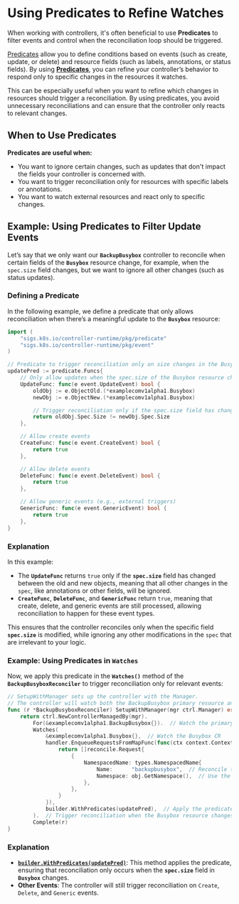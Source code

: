# Using Predicates to Refine Watches

When working with controllers, it's often beneficial to use **Predicates** to
filter events and control when the reconciliation loop should be triggered.

[Predicates][predicates-doc] allow you to define conditions based on events (such as create, update, or delete)
and resource fields (such as labels, annotations, or status fields). By using **[Predicates][predicates-doc]**,
you can refine your controller’s behavior to respond only to specific changes in the resources
it watches.

This can be especially useful when you want to refine which
changes in resources should trigger a reconciliation. By using predicates,
you avoid unnecessary reconciliations and can ensure that the
controller only reacts to relevant changes.

## When to Use Predicates

**Predicates are useful when:**

- You want to ignore certain changes, such as updates that don't impact the fields your controller is concerned with.
- You want to trigger reconciliation only for resources with specific labels or annotations.
- You want to watch external resources and react only to specific changes.

## Example: Using Predicates to Filter Update Events

Let’s say that we only want our **`BackupBusybox`** controller to reconcile
when certain fields of the **`Busybox`** resource change, for example, when
the `spec.size` field changes, but we want to ignore all other changes (such as status updates).

### Defining a Predicate

In the following example, we define a predicate that only
allows reconciliation when there’s a meaningful update
to the **`Busybox`** resource:

```go
import (
    "sigs.k8s.io/controller-runtime/pkg/predicate"
    "sigs.k8s.io/controller-runtime/pkg/event"
)

// Predicate to trigger reconciliation only on size changes in the Busybox spec
updatePred := predicate.Funcs{
    // Only allow updates when the spec.size of the Busybox resource changes
    UpdateFunc: func(e event.UpdateEvent) bool {
        oldObj := e.ObjectOld.(*examplecomv1alpha1.Busybox)
        newObj := e.ObjectNew.(*examplecomv1alpha1.Busybox)

        // Trigger reconciliation only if the spec.size field has changed
        return oldObj.Spec.Size != newObj.Spec.Size
    },

    // Allow create events
    CreateFunc: func(e event.CreateEvent) bool {
        return true
    },

    // Allow delete events
    DeleteFunc: func(e event.DeleteEvent) bool {
        return true
    },

    // Allow generic events (e.g., external triggers)
    GenericFunc: func(e event.GenericEvent) bool {
        return true
    },
}
```

### Explanation

In this example:
- The **`UpdateFunc`** returns `true` only if the **`spec.size`** field has changed between the old and new objects, meaning that all other changes in the `spec`, like annotations or other fields, will be ignored.
- **`CreateFunc`**, **`DeleteFunc`**, and **`GenericFunc`** return `true`, meaning that create, delete, and generic events are still processed, allowing reconciliation to happen for these event types.

This ensures that the controller reconciles only when the specific field **`spec.size`** is modified, while ignoring any other modifications in the `spec` that are irrelevant to your logic.

### Example: Using Predicates in `Watches`

Now, we apply this predicate in the **`Watches()`** method of
the **`BackupBusyboxReconciler`** to trigger reconciliation only for relevant events:

```go
// SetupWithManager sets up the controller with the Manager.
// The controller will watch both the BackupBusybox primary resource and the Busybox resource, using predicates.
func (r *BackupBusyboxReconciler) SetupWithManager(mgr ctrl.Manager) error {
    return ctrl.NewControllerManagedBy(mgr).
        For(&examplecomv1alpha1.BackupBusybox{}).  // Watch the primary resource (BackupBusybox)
        Watches(
            &examplecomv1alpha1.Busybox{},  // Watch the Busybox CR
            handler.EnqueueRequestsFromMapFunc(func(ctx context.Context, obj client.Object) []reconcile.Request {
                return []reconcile.Request{
                    {
                        NamespacedName: types.NamespacedName{
                            Name:      "backupbusybox",  // Reconcile the associated BackupBusybox resource
                            Namespace: obj.GetNamespace(),  // Use the namespace of the changed Busybox
                        },
                    },
                }
            }),
            builder.WithPredicates(updatePred),  // Apply the predicate
        ).  // Trigger reconciliation when the Busybox resource changes (if it meets predicate conditions)
        Complete(r)
}
```

### Explanation

- **[`builder.WithPredicates(updatePred)`][predicates-doc]**: This method applies the predicate, ensuring that reconciliation only occurs
when the **`spec.size`** field in **`Busybox`** changes.
- **Other Events**: The controller will still trigger reconciliation on `Create`, `Delete`, and `Generic` events.

[predicates-doc]: https://pkg.go.dev/sigs.k8s.io/controller-runtime/pkg/source#WithPredicates